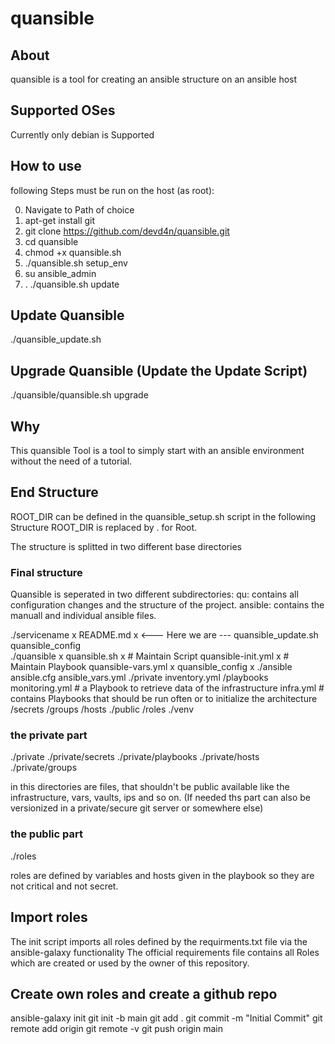 # quansible

## About
quansible is a tool for creating an ansible structure on an ansible host

## Supported OSes

Currently only debian is Supported

## How to use

following Steps must be run on the host (as root):

0. Navigate to Path of choice
1. apt-get install git
2. git clone https://github.com/devd4n/quansible.git
3. cd quansible
4. chmod +x quansible.sh
5. ./quansible.sh setup_env
6. su ansible_admin
7. . ./quansible.sh update

## Update Quansible
./quansible_update.sh

## Upgrade Quansible (Update the Update Script)
./quansible/quansible.sh upgrade

## Why

This quansible Tool is a tool to simply start with an ansible environment without the need of a tutorial.

## End Structure

ROOT_DIR can be defined in the quansible_setup.sh script
in the following Structure ROOT_DIR is replaced by . for Root.

The structure is splitted in two different base directories

### Final structure

Quansible is seperated in two different subdirectories:
qu: contains all configuration changes and the structure of the project.
ansible: contains the manuall and individual ansible files.

./servicename                 x
  README.md                   x <--- Here we are ---
  quansible_update.sh
  quansible_config               
  ./quansible                 x
     quansible.sh             x # Maintain Script
     quansible-init.yml       x # Maintain Playbook
     quansible-vars.yml       x
     quansible_config         x
  ./ansible       
    ansible.cfg
    ansible_vars.yml
    ./private
      inventory.yml
      /playbooks
          monitoring.yml         # a Playbook to retrieve data of the infrastructure
          infra.yml       # contains Playbooks that should be run often or to initialize the architecture
      /secrets
      /groups
      /hosts
    ./public
        /roles
  ./venv

### the private part

./private
./private/secrets
./private/playbooks
./private/hosts
./private/groups

in this directories are files, that shouldn't be public available like the infrastructure, vars, vaults, ips and so on. (If needed ths part can also be versionized in a private/secure git server or somewhere else)

### the public part

./roles

roles are defined by variables and hosts given in the playbook so they are not critical and not secret.

## Import roles

The init script imports all roles defined by the requirments.txt file via the ansible-galaxy functionality
The official requirements file contains all Roles which are created or used by the owner of this repository.

## Create own roles and create a github repo

ansible-galaxy init <rolename>
git init -b main
git add .
git commit -m "Initial Commit"
git remote add origin <Git Repo Url>
git remote -v
git push origin main
